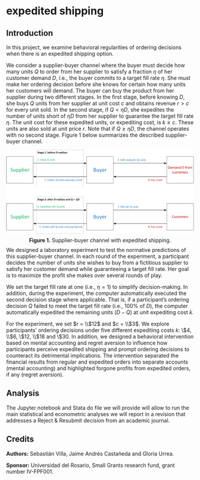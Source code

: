 # expedited shipping

## Introduction

In this project, we examine behavioral regularities of ordering decisions when there is an expedited shipping option.

We consider a supplier-buyer channel where the buyer must decide how many units $Q$ to order from her supplier to satisfy a fraction $η$ of her customer demand $D$, i.e., the buyer commits to a target fill rate $η$. She must make her ordering decision before she knows for certain how many units her customers will demand. The buyer can buy the product from her supplier during two different stages. In the first stage, before knowing $D$, she buys $Q$ units from her supplier at unit cost $c$ and obtains revenue $r > c$ for every unit sold. In the second stage, if $Q < ηD$, she expedites the number of units short of $ηD$ from her supplier to guarantee the target fill rate $η$. The unit cost for these expedited units, or expediting cost, is $k ≥ c$. These units are also sold at unit price $r$. Note that if $Q ≥ ηD$, the channel operates with no second stage. Figure 1 below summarizes the described supplier-buyer channel.

<p style="line-height:0.5" align="center">
	<img src="channel.png" />
</p>
<p style="line-height:0.5" align="center"><b>Figure 1.</b> Supplier-buyer channel with expedited shipping.</p>

We designed a laboratory experiment to test the normative predictions of this supplier-buyer channel. In each round of the experiment, a participant decides the number of units she wishes to buy from a fictitious supplier to satisfy her customer demand while guaranteeing a target fill rate. Her goal is to maximize the profit she makes over several rounds of play.

We set the target fill rate at one (i.e., $η = 1$) to simplify decision-making. In addition, during the experiment, the computer automatically executed the second decision stage where applicable. That is, if a participant’s ordering decision $Q$ failed to meet the target fill rate (i.e., 100% of $D$), the computer automatically expedited the remaining units ($D−Q$) at unit expediting cost $k$.

For the experiment, we set $r = \\$12$ and $c = \\$3$. We explore participants’ ordering decisions under five different expediting costs $k$: \\$4, \\$6, \\$12, \\$18 and \\$30. In addition, we designed a behavioral intervention based on mental accounting and regret aversion to influence how participants perceive expedited shipping and prompt ordering decisions to counteract its detrimental implications. The intervention separated the financial results from regular and expedited orders into separate accounts (mental accounting) and highlighted forgone profits from expedited orders, if any (regret aversion).

## Analysis 	

The Jupyter notebook and Stata do file we will provide will allow to run the main statistical and econometric analyses we will report in a revision that addresses a Reject & Resubmit decision from an academic journal.

## Credits

**Authors:** Sebastián Villa, Jaime Andrés Castañeda and Gloria Urrea.

**Sponsor:** Universidad del Rosario, Small Grants research fund, grant number IV-FPF001.